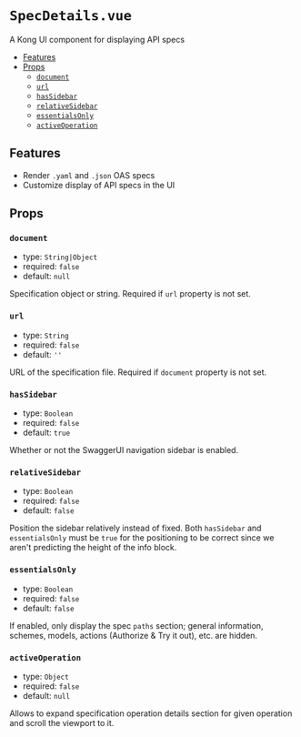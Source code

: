 # `SpecDetails.vue`

A Kong UI component for displaying API specs

- [Features](#features)
- [Props](#props)
  - [`document`](#document)
  - [`url`](#url)
  - [`hasSidebar`](#hassidebar)
  - [`relativeSidebar`](#relativesidebar)
  - [`essentialsOnly`](#essentialsonly)
  - [`activeOperation`](#activeoperation)

## Features

- Render `.yaml` and `.json` OAS specs
- Customize display of API specs in the UI

## Props

### `document`

- type: `String|Object`
- required: `false`
- default: `null`

Specification object or string. Required if `url` property is not set.

### `url`

- type: `String`
- required: `false`
- default: `''`

URL of the specification file. Required if `document` property is not set.

### `hasSidebar`

- type: `Boolean`
- required: `false`
- default: `true`

Whether or not the SwaggerUI navigation sidebar is enabled.

### `relativeSidebar`

- type: `Boolean`
- required: `false`
- default: `false`

Position the sidebar relatively instead of fixed.
Both `hasSidebar` and `essentialsOnly` must be `true` for the positioning to be correct since we aren't predicting the height of the info block.

### `essentialsOnly`

- type: `Boolean`
- required: `false`
- default: `false`

If enabled, only display the spec `paths` section; general information, schemes, models, actions (Authorize & Try it out), etc. are hidden.

### `activeOperation`

- type: `Object`
- required: `false`
- default: `null`

Allows to expand specification operation details section for given operation and scroll the viewport to it.
